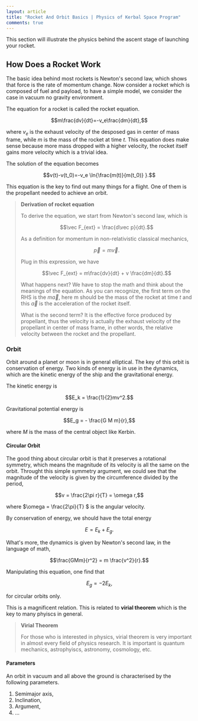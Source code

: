 ```yaml
---
layout: article
title: "Rocket And Orbit Basics | Physics of Kerbal Space Program"
comments: true
---
```


This section will illustrate the physics behind the ascent stage of launching your rocket.


## How Does a Rocket Work

The basic idea behind most rockets is Newton's second law, which shows that force is the rate of momentum change. Now consider a rocket which is composed of fuel and payload, to have a simple model, we consider the case in vacuum no gravity environment.

The equation for a rocket is called the rocket equation.

$$m\frac{dv}{dt}=-v_e\frac{dm}{dt},$$

where $v_e$ is the exhaust velocity of the desposed gas in center of mass frame, while $m$ is the mass of the rocket at time $t$. This equation does make sense because more mass dropped with a higher velocity, the rocket itself gains more velocity which is a trivial idea.

The solution of the equation becomes

$$v(t)-v(t_0)=-v_e \ln{\frac{m(t)}{m(t_0)} }.$$

This equation is the key to find out many things for a flight. One of them is the propellant needed to achieve an orbit.



> **Derivation of rocket equation**
> 
> To derive the equation, we start from Newton's second law, which is
> 
> $$\vec F_{ext} = \frac{d\vec p}{dt}.$$
> 
> As a definition for momentum in non-relativistic classical mechanics,
> 
> $$\vec p = m \vec v.$$
> 
> Plug in this expression, we have
> 
> $$\vec F_{ext} =  m\frac{dv}{dt} + v \frac{dm}{dt}.$$
> 
> What happens next? We have to stop the math and think about the meanings of the equation. As you can recognize, the first term on the RHS is the $m \vec a$, here m should be the mass of the rocket at time $t$ and this $\vec a$ is the acceleration of the rocket itself. 
> 
> 
> What is the second term? It is the effective force produced by propellant, thus the velocity is actually the exhaust velocity of the propellant in center of mass frame, in other words, the relative velocity between the rocket and the propellant.


### Orbit

Orbit around a planet or moon is in general elliptical. The key of this orbit is conservation of energy. Two kinds of energy is in use in the dynamics, which are the kinetic energy of the ship and the gravitational energy.

The kinetic energy is

$$E_k = \frac{1}{2}mv^2.$$

Gravitational potential energy is

$$E_g = - \frac{G M m}{r},$$

where $M$ is the mass of the central object like Kerbin.



#### Circular Orbit

The good thing about circular orbit is that it preserves a rotational symmetry, which means the magnitude of its velocity is all the same on the orbit. Throught this simple symmetry argument, we could see that the magnitude of the velocity is given by the circumference divided by the period,

$$v = \frac{2\pi r}{T} = \omega r,$$

where $\omega = \frac{2\pi}{T} $ is the angular velocity.

By conservation of energy, we should have the total energy

$$E = E_k+E_g.$$

What's more, the dynamics is given by Newton's second law, in the language of math,

$$\frac{GMm}{r^2} = m \frac{v^2}{r}.$$

Manipulating this equation, one find that

$$E_g = -2 E_k ,$$

for circular orbits only.

This is a magnificent relation. This is related to **virial theorem** which is the key to many phyiscs in general.


> **Virial Theorem**
> 
> For those who is interested in physics, virial theorem is very important in almost every field of physics research. It is important is quantum mechanics, astrophyiscs, astronomy, cosmology, etc.


#### Parameters

An orbit in vacuum and all above the ground is characterised by the following parameters.

1. Semimajor axis,
2. Inclination,
3. Argument,
4. ...